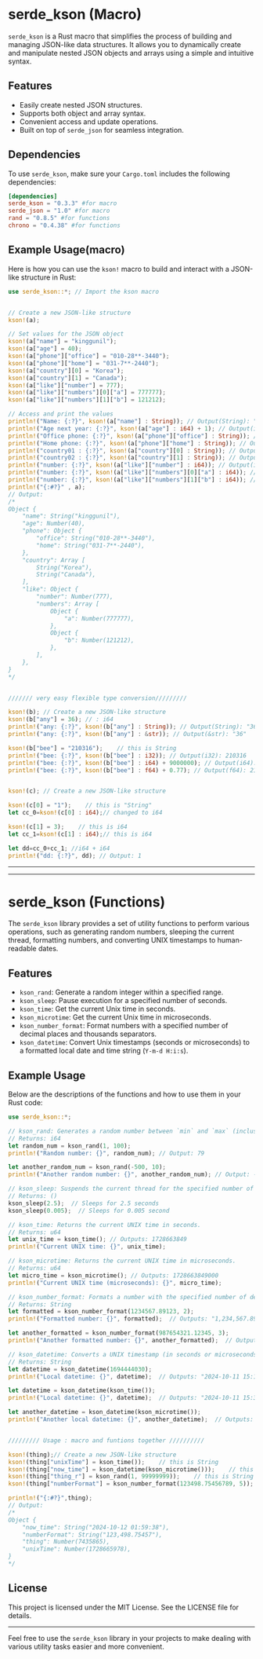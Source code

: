 # serde_kson (Macro)

`serde_kson` is a Rust macro that simplifies the process of building and managing JSON-like data structures. It allows you to dynamically create and manipulate nested JSON objects and arrays using a simple and intuitive syntax.

## Features

- Easily create nested JSON structures.
- Supports both object and array syntax.
- Convenient access and update operations.
- Built on top of `serde_json` for seamless integration.

## Dependencies

To use `serde_kson`, make sure your `Cargo.toml` includes the following dependencies:

```toml
[dependencies]
serde_kson = "0.3.3" #for macro
serde_json = "1.0" #for macro
rand = "0.8.5" #for functions
chrono = "0.4.38" #for functions
```

## Example Usage(macro)

Here is how you can use the `kson!` macro to build and interact with a JSON-like structure in Rust:

```rust
use serde_kson::*; // Import the kson macro


// Create a new JSON-like structure
kson!(a);

// Set values for the JSON object
kson!(a["name"] = "kinggunil");
kson!(a["age"] = 40);
kson!(a["phone"]["office"] = "010-28**-3440");
kson!(a["phone"]["home"] = "031-7**-2440");
kson!(a["country"][0] = "Korea");
kson!(a["country"][1] = "Canada");
kson!(a["like"]["number"] = 777);
kson!(a["like"]["numbers"][0]["a"] = 777777);
kson!(a["like"]["numbers"][1]["b"] = 121212);

// Access and print the values
println!("Name: {:?}", kson!(a["name"] : String)); // Output(String): "kinggunil"
println!("Age next year: {:?}", kson!(a["age"] : i64) + 1); // Output(i64): 41
println!("Office phone: {:?}", kson!(a["phone"]["office"] : String)); // Output(String): "010-28**-3440"
println!("Home phone: {:?}", kson!(a["phone"]["home"] : String)); // Output(String): "031-7**-2440"
println!("country01 : {:?}", kson!(a["country"][0] : String)); // Output(String): "Korea"
println!("country02 : {:?}", kson!(a["country"][1] : String)); // Output(String): "Canada"
println!("number: {:?}", kson!(a["like"]["number"] : i64)); // Output(i64): 777 
println!("number: {:?}", kson!(a["like"]["numbers"][0]["a"] : i64)); // Output(i64): 777
println!("number: {:?}", kson!(a["like"]["numbers"][1]["b"] : i64)); // Output(i64): 121212
println!("{:#?}" , a);
// Output:
/*
Object {
    "name": String("kinggunil"),
    "age": Number(40),
    "phone": Object {
        "office": String("010-28**-3440"),
        "home": String("031-7**-2440"),
    },
    "country": Array [
        String("Korea"),
        String("Canada"),
    ],
    "like": Object {
        "number": Number(777),
        "numbers": Array [
            Object {
                "a": Number(777777),
            },
            Object {
                "b": Number(121212),
            },
        ],
    },
}
*/


/////// very easy flexible type conversion/////////

kson!(b); // Create a new JSON-like structure
kson!(b["any"] = 36); // : i64
println!("any: {:?}", kson!(b["any"] : String)); // Output(String): "36"
println!("any: {:?}", kson!(b["any"] : &str)); // Output(&str): "36"

kson!(b["bee"] = "210316");    // this is String
println!("bee: {:?}", kson!(b["bee"] : i32)); // Output(i32): 210316 
println!("bee: {:?}", kson!(b["bee"] : i64) + 9000000); // Output(i64): 9210316 
println!("bee: {:?}", kson!(b["bee"] : f64) + 0.77); // Output(f64): 210316.77 


kson!(c); // Create a new JSON-like structure

kson!(c[0] = "1");    // this is "String"
let cc_0=kson!(c[0] : i64);// changed to i64

kson!(c[1] = 3);    // this is i64
let cc_1=kson!(c[1] : i64);// this is i64

let dd=cc_0+cc_1; //i64 + i64
println!("dd: {:?}", dd); // Output: 1

```

---
---

# serde_kson (Functions)

The `serde_kson` library provides a set of utility functions to perform various operations, such as generating random numbers, sleeping the current thread, formatting numbers, and converting UNIX timestamps to human-readable dates.

## Features

- `kson_rand`: Generate a random integer within a specified range.
- `kson_sleep`: Pause execution for a specified number of seconds.
- `kson_time`: Get the current Unix time in seconds.
- `kson_microtime`: Get the current Unix time in microseconds.
- `kson_number_format`: Format numbers with a specified number of decimal places and thousands separators.
- `kson_datetime`: Convert Unix timestamps (seconds or microseconds) to a formatted local date and time string (`Y-m-d H:i:s`).

## Example Usage

Below are the descriptions of the functions and how to use them in your Rust code:

```rust
use serde_kson::*;

// kson_rand: Generates a random number between `min` and `max` (inclusive).
// Returns: i64
let random_num = kson_rand(1, 100); 
println!("Random number: {}", random_num); // Output: 79

let another_random_num = kson_rand(-500, 10); 
println!("Another random number: {}", another_random_num); // Output: -324

// kson_sleep: Suspends the current thread for the specified number of seconds.
// Returns: ()
kson_sleep(2.5);  // Sleeps for 2.5 seconds
kson_sleep(0.005);  // Sleeps for 0.005 second

// kson_time: Returns the current UNIX time in seconds.
// Returns: u64
let unix_time = kson_time(); // Outputs: 1728663849
println!("Current UNIX time: {}", unix_time);

// kson_microtime: Returns the current UNIX time in microseconds.
// Returns: u64
let micro_time = kson_microtime(); // Outputs: 1728663849000
println!("Current UNIX time (microseconds): {}", micro_time);

// kson_number_format: Formats a number with the specified number of decimal places and inserts commas to separate thousands.
// Returns: String
let formatted = kson_number_format(1234567.89123, 2);
println!("Formatted number: {}", formatted);  // Outputs: "1,234,567.89"

let another_formatted = kson_number_format(987654321.12345, 3);
println!("Another formatted number: {}", another_formatted);  // Outputs: "987,654,321.123"

// kson_datetime: Converts a UNIX timestamp (in seconds or microseconds) to a formatted string in the local timezone.
// Returns: String
let datetime = kson_datetime(1694444030);
println!("Local datetime: {}", datetime);  // Outputs: "2024-10-11 15:13:50"

let datetime = kson_datetime(kson_time());
println!("Local datetime: {}", datetime);  // Outputs: "2024-10-11 15:30:00" <=current

let another_datetime = kson_datetime(kson_microtime());
println!("Another local datetime: {}", another_datetime);  // Outputs: "2024-10-11 15:30:00" <=current


///////// Usage : macro and funtions together //////////

kson!(thing);// Create a new JSON-like structure
kson!(thing["unixTime"] = kson_time());    // this is String
kson!(thing["now_time"] = kson_datetime(kson_microtime()));    // this is String
kson!(thing["thing_r"] = kson_rand(1, 99999999));    // this is String
kson!(thing["numberFormat"] = kson_number_format(123498.75456789, 5));    // this is i64

println!("{:#?}",thing);
// Output:
/*
Object {
    "now_time": String("2024-10-12 01:59:38"),
    "numberFormat": String("123,498.75457"),
    "thing": Number(7435865),
    "unixTime": Number(1728665978),
}
*/


```



## License

This project is licensed under the MIT License. See the LICENSE file for details.

---

Feel free to use the `serde_kson` library in your projects to make dealing with various utility tasks easier and more convenient.
